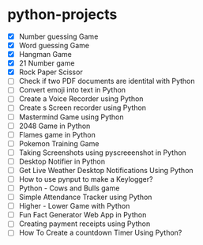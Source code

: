 # python-projects

- [x] Number guessing Game
- [x] Word guessing Game
- [x] Hangman Game
- [x] 21 Number game
- [x] Rock Paper Scissor
- [ ] Check if two PDF documents are identital with Python
- [ ] Convert emoji into text in Python
- [ ] Create a Voice Recorder using Python
- [ ] Create s Screen recorder using Python
- [ ] Mastermind Game using Python
- [ ] 2048 Game in Python
- [ ] Flames game in Python
- [ ] Pokemon Training Game
- [ ] Taking Screenshots using pyscreeenshot in Python
- [ ] Desktop Notifier in Python
- [ ] Get Live Weather Desktop Notifications Using Python
- [ ] How to use pynput to make a Keylogger?
- [ ] Python - Cows and Bulls game
- [ ] Simple Attendance Tracker using Python
- [ ] Higher - Lower Game with Python
- [ ] Fun Fact Generator Web App in Python
- [ ] Creating payment receipts using Python
- [ ] How To Create a countdown Timer Using Python?
